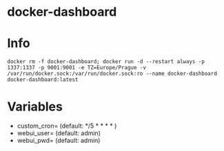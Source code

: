 # docker-dashboard

# Info

`docker rm -f docker-dashboard; docker run -d --restart always -p 1337:1337 -p 9001:9001 -e TZ=Europe/Prague -v /var/run/docker.sock:/var/run/docker.sock:ro --name docker-dashboard docker-dashboard:latest`

# Variables
- custom_cron= (default: */5 * * * * )
- webui_user= (default: admin)
- webui_pwd= (default: admin)
